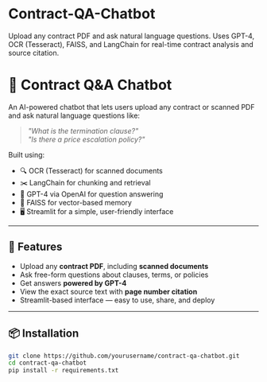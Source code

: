 # Contract-QA-Chatbot
Upload any contract PDF and ask natural language questions. Uses GPT-4, OCR (Tesseract), FAISS, and LangChain for real-time contract analysis and source citation.
# 📄 Contract Q&A Chatbot

An AI-powered chatbot that lets users upload any contract or scanned PDF and ask natural language questions like:

> _"What is the termination clause?"_  
> _"Is there a price escalation policy?"_

Built using:
- 🔍 OCR (Tesseract) for scanned documents
- ✂️ LangChain for chunking and retrieval
- 🤖 GPT-4 via OpenAI for question answering
- 🧠 FAISS for vector-based memory
- 🖥️ Streamlit for a simple, user-friendly interface

---

## 🚀 Features

- Upload any **contract PDF**, including **scanned documents**
- Ask free-form questions about clauses, terms, or policies
- Get answers **powered by GPT-4**
- View the exact source text with **page number citation**
- Streamlit-based interface — easy to use, share, and deploy

---

## 📦 Installation

```bash
git clone https://github.com/yourusername/contract-qa-chatbot.git
cd contract-qa-chatbot
pip install -r requirements.txt
